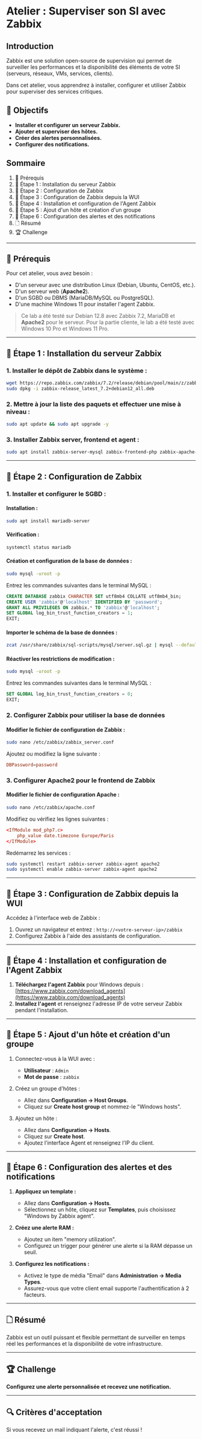 # Atelier : Superviser son SI avec Zabbix

## Introduction
Zabbix est une solution open-source de supervision qui permet de surveiller les performances et la disponibilité des éléments de votre SI (serveurs, réseaux, VMs, services, clients).

Dans cet atelier, vous apprendrez à installer, configurer et utiliser Zabbix pour superviser des services critiques.

## 🎯 Objectifs
- **Installer et configurer un serveur Zabbix.**
- **Ajouter et superviser des hôtes.**
- **Créer des alertes personnalisées.**
- **Configurer des notifications.**

## Sommaire
1. 🔧 Prérequis
2. 🔬 Étape 1 : Installation du serveur Zabbix
3. 🔬 Étape 2 : Configuration de Zabbix
4. 🔬 Étape 3 : Configuration de Zabbix depuis la WUI
5. 🔬 Étape 4 : Installation et configuration de l'Agent Zabbix
6. 🔬 Étape 5 : Ajout d'un hôte et création d'un groupe
7. 🔬 Étape 6 : Configuration des alertes et des notifications
8. 🗋 Résumé
9. 🏆 Challenge

---

## 🔧 Prérequis
Pour cet atelier, vous avez besoin :
- D'un serveur avec une distribution Linux (Debian, Ubuntu, CentOS, etc.).
- D'un serveur web (**Apache2**).
- D'un SGBD ou DBMS (MariaDB/MySQL ou PostgreSQL).
- D'une machine Windows 11 pour installer l'agent Zabbix.

> Ce lab a été testé sur Debian 12.8 avec Zabbix 7.2, MariaDB et **Apache2** pour le serveur. Pour la partie cliente, le lab a été testé avec Windows 10 Pro et Windows 11 Pro.

---

## 🔬 Étape 1 : Installation du serveur Zabbix

### 1. Installer le dépôt de Zabbix dans le système :
```bash
wget https://repo.zabbix.com/zabbix/7.2/release/debian/pool/main/z/zabbix-release/zabbix-release_latest_7.2+debian12_all.deb
sudo dpkg -i zabbix-release_latest_7.2+debian12_all.deb
```

### 2. Mettre à jour la liste des paquets et effectuer une mise à niveau :
```bash
sudo apt update && sudo apt upgrade -y
```

### 3. Installer Zabbix server, frontend et agent :
```bash
sudo apt install zabbix-server-mysql zabbix-frontend-php zabbix-apache-conf zabbix-sql-scripts zabbix-agent
```

---

## 🔬 Étape 2 : Configuration de Zabbix

### 1. Installer et configurer le SGBD :
#### Installation :
```bash
sudo apt install mariadb-server
```

#### Vérification :
```bash
systemctl status mariadb
```

#### Création et configuration de la base de données :
```bash
sudo mysql -uroot -p
```
Entrez les commandes suivantes dans le terminal MySQL :
```sql
CREATE DATABASE zabbix CHARACTER SET utf8mb4 COLLATE utf8mb4_bin;
CREATE USER 'zabbix'@'localhost' IDENTIFIED BY 'password';
GRANT ALL PRIVILEGES ON zabbix.* TO 'zabbix'@'localhost';
SET GLOBAL log_bin_trust_function_creators = 1;
EXIT;
```

#### Importer le schéma de la base de données :
```bash
zcat /usr/share/zabbix/sql-scripts/mysql/server.sql.gz | mysql --default-character-set=utf8mb4 -uzabbix -p zabbix
```

#### Réactiver les restrictions de modification :
```bash
sudo mysql -uroot -p
```
Entrez les commandes suivantes dans le terminal MySQL :
```sql
SET GLOBAL log_bin_trust_function_creators = 0;
EXIT;
```

### 2. Configurer Zabbix pour utiliser la base de données
#### Modifier le fichier de configuration de Zabbix :
```bash
sudo nano /etc/zabbix/zabbix_server.conf
```
Ajoutez ou modifiez la ligne suivante :
```conf
DBPassword=password
```

### 3. Configurer Apache2 pour le frontend de Zabbix
#### Modifier le fichier de configuration Apache :
```bash
sudo nano /etc/zabbix/apache.conf
```
Modifiez ou vérifiez les lignes suivantes :
```conf
<IfModule mod_php7.c>
    php_value date.timezone Europe/Paris
</IfModule>
```
Redémarrez les services :
```bash
sudo systemctl restart zabbix-server zabbix-agent apache2
sudo systemctl enable zabbix-server zabbix-agent apache2
```

---

## 🔬 Étape 3 : Configuration de Zabbix depuis la WUI

Accédez à l'interface web de Zabbix :
1. Ouvrez un navigateur et entrez : `http://<votre-serveur-ip>/zabbix`
2. Configurez Zabbix à l'aide des assistants de configuration.

---

## 🔬 Étape 4 : Installation et configuration de l'Agent Zabbix

1. **Téléchargez l'agent Zabbix** pour Windows depuis : [https://www.zabbix.com/download_agents](https://www.zabbix.com/download_agents)
2. **Installez l'agent** et renseignez l'adresse IP de votre serveur Zabbix pendant l'installation.

---

## 🔬 Étape 5 : Ajout d'un hôte et création d'un groupe

1. Connectez-vous à la WUI avec :
   - **Utilisateur** : `Admin`
   - **Mot de passe** : `zabbix`

2. Créez un groupe d'hôtes :
   - Allez dans **Configuration → Host Groups**.
   - Cliquez sur **Create host group** et nommez-le "Windows hosts".

3. Ajoutez un hôte :
   - Allez dans **Configuration → Hosts**.
   - Cliquez sur **Create host**.
   - Ajoutez l'interface Agent et renseignez l'IP du client.

---

## 🔬 Étape 6 : Configuration des alertes et des notifications

1. **Appliquez un template :**
   - Allez dans **Configuration → Hosts**.
   - Sélectionnez un hôte, cliquez sur **Templates**, puis choisissez "Windows by Zabbix agent".

2. **Créez une alerte RAM :**
   - Ajoutez un item "memory utilization".
   - Configurez un trigger pour générer une alerte si la RAM dépasse un seuil.

3. **Configurez les notifications :**
   - Activez le type de média "Email" dans **Administration → Media Types**.
   - Assurez-vous que votre client email supporte l'authentification à 2 facteurs.

---

## 🗋 Résumé
Zabbix est un outil puissant et flexible permettant de surveiller en temps réel les performances et la disponibilité de votre infrastructure.

---

## 🏆 Challenge
**Configurez une alerte personnalisée et recevez une notification.**

---

## 🔍 Critères d'acceptation
Si vous recevez un mail indiquant l'alerte, c'est réussi !

